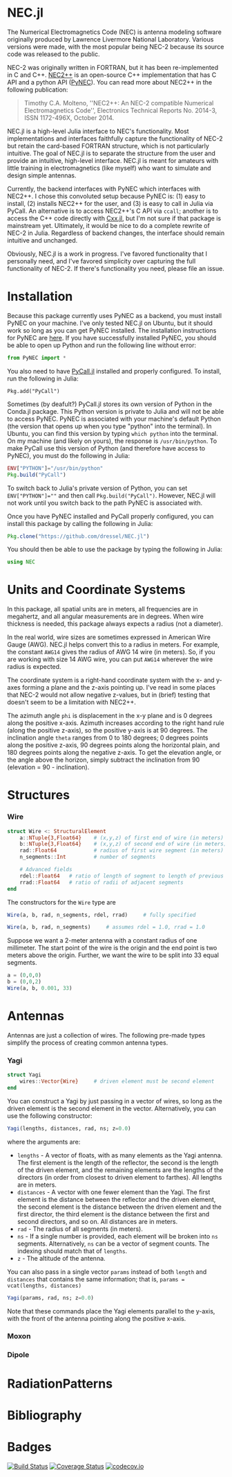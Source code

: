 # NEC.jl

The Numerical Electromagnetics Code (NEC) is antenna modeling software originally produced by Lawrence Livermore National Laboratory.
Various versions were made, with the most popular being NEC-2 because its source code was released to the public.

NEC-2 was originally written in FORTRAN, but it has been re-implemented in C and C++.
[NEC2++](https://github.com/tmolteno/necpp) is an open-source C++ implementation that has C API and a python API ([PyNEC](https://github.com/tmolteno/python-necpp/tree/master/PyNEC)).
You can read more about NEC2++ in the following publication:
> Timothy C.A. Molteno, ''NEC2++: An NEC-2 compatible Numerical Electromagnetics Code'', Electronics Technical Reports No. 2014-3, ISSN 1172-496X, October 2014.

NEC.jl is a high-level Julia interface to NEC's functionality.
Most implementations and interfaces faithfully capture the functionality of NEC-2 but retain the card-based FORTRAN structure, which is not particularly intuitive.
The goal of NEC.jl is to separate the structure from the user and provide an intuitive, high-level interface.
NEC.jl is meant for amateurs with little training in electromagnetics (like myself) who want to simulate and design simple antennas.

Currently, the backend interfaces with PyNEC which interfaces with NEC2++.
I chose this convoluted setup because PyNEC is: (1) easy to install, (2) installs NEC2++ for the user, and (3) is easy to call in Julia via PyCall.
An alternative is to access NEC2++'s C API via `ccall`; another is to access the C++ code directly with [Cxx.jl](https://github.com/Keno/Cxx.jl), but I'm not sure if that package is mainstream yet.
Ultimately, it would be nice to do a complete rewrite of NEC-2 in Julia.
Regardless of backend changes, the interface should remain intuitive and unchanged.

Obviously, NEC.jl is a work in progress. I've favored functionality that I personally need, and I've favored simplicity over capturing the full functionality of NEC-2.
If there's functionality you need, please file an issue.

# Installation

Because this package currently uses PyNEC as a backend, you must install PyNEC on your machine.
I've only tested NEC.jl on Ubuntu, but it should work so long as you can get PyNEC installed.
The installation instructions for PyNEC are [here](https://github.com/tmolteno/python-necpp/tree/master/PyNEC).
If you have successfully installed PyNEC, you should be able to open up Python and run the following line without error:
```python
from PyNEC import *
```

You also need to have [PyCall.jl](https://github.com/JuliaPy/PyCall.jl) installed and properly configured.
To install, run the following in Julia:
```
Pkg.add("PyCall")
```
Sometimes (by deafult?) PyCall.jl stores its own version of Python in the Conda.jl package.
This Python version is private to Julia and will not be able to access PyNEC.
PyNEC is associated with your machine's default Python (the version that opens up when you type "python" into the terminal).
In Ubuntu, you can find this version by typing `which python` into the terminal.
On my machine (and likely on yours), the response is `/usr/bin/python`.
To make PyCall use this version of Python (and therefore have access to PyNEC), you must do the following in Julia:
```julia
ENV["PYTHON"]="/usr/bin/python"
Pkg.build("PyCall")
```
To switch back to Julia's private version of Python, you can set `ENV["PYTHON"]=""` and then call `Pkg.build("PyCall")`.
 However, NEC.jl will not work until you switch back to the path PyNEC is associated with.

Once you have PyNEC installed and PyCall properly configured, you can install this package by calling the following in Julia:
```julia
Pkg.clone("https://github.com/dressel/NEC.jl")
```
You should then be able to use the package by typing the following in Julia:
```julia
using NEC
```

# Units and Coordinate Systems

In this package, all spatial units are in meters, all frequencies are in megahertz, and all angular measurements are in degrees.
When wire thickness is needed, this package always expects a radius (not a diameter).

In the real world, wire sizes are sometimes expressed in American Wire Gauge (AWG).
NEC.jl helps convert this to a radius in meters.
For example, the constant `AWG14` gives the radius of AWG 14 wire (in meters).
So, if you are working with size 14 AWG wire, you can put `AWG14` wherever the wire radius is expected.

The coordinate system is a right-hand coordinate system with the x- and y-axes forming a plane and the z-axis pointing up.
I've read in some places that NEC-2 would not allow negative z-values, but in (brief) testing that doesn't seem to be a limitation with NEC2++.

The azimuth angle `phi` is displacement in the x-y plane and is 0 degrees along the positive x-axis.
Azimuth increases according to the right hand rule (along the positive z-axis), so the positive y-axis is at 90 degrees.
The inclination angle `theta` ranges from 0 to 180 degrees; 0 degrees points along the positive z-axis, 90 degrees points along the horizontal plain, and 180 degrees points along the negative z-axis.
To get the elevation angle, or the angle above the horizon, simply subtract the inclination from 90 (elevation = 90 - inclination).

# Structures

### Wire

```julia
struct Wire <: StructuralElement
    a::NTuple{3,Float64}    # (x,y,z) of first end of wire (in meters)
    b::NTuple{3,Float64}    # (x,y,z) of second end of wire (in meters)
    rad::Float64            # radius of first wire segment (in meters)
    n_segments::Int         # number of segments

    # Advanced fields
    rdel::Float64   # ratio of length of segment to length of previous
    rrad::Float64   # ratio of radii of adjacent segments
end
```

The constructors for the `Wire` type are
```julia
Wire(a, b, rad, n_segments, rdel, rrad)     # fully specified

Wire(a, b, rad, n_segments)     # assumes rdel = 1.0, rrad = 1.0
```

Suppose we want a 2-meter antenna with a constant radius of one millimeter.
The start point of the wire is the origin and the end point is two meters above the origin.
Further, we want the wire to be split into 33 equal segments.
```julia
a = (0,0,0)
b = (0,0,2)
Wire(a, b, 0.001, 33)
```

# Antennas

Antennas are just a collection of wires. The following pre-made types simplify the process of creating common antenna types.

### Yagi

```julia
struct Yagi
    wires::Vector{Wire}     # driven element must be second element
end
```

You can construct a Yagi by just passing in a vector of wires, so long as the driven element is the second element in the vector.
Alternatively, you can use the following constructor:

```julia
Yagi(lengths, distances, rad, ns; z=0.0)
```

where the arguments are:

* `lengths` - A vector of floats, with as many elements as the Yagi antenna. The first element is the length of the reflector, the second is the length of the driven element, and the remaining elements are the lengths of the directors (in order from closest to driven element to farthes). All lengths are in meters.
* `distances` - A vector with one fewer element than the Yagi. The first element is the distance between the reflector and the driven element, the second element is the distance between the driven element and the first director, the third element is the distance between the first and second directors, and so on. All distances are in meters.
* `rad` - The radius of all segments (in meters).
* `ns` - If a single number is provided, each element will be broken into `ns` segments. Alternatively, `ns` can be a vector of segment counts. The indexing should match that of `lengths`.
* `z` - The altitude of the antenna.

You can also pass in a single vector `params` instead of both `length` and `distances` that contains the same information; that is, `params = vcat(lengths, distances)`
```julia
Yagi(params, rad, ns; z=0.0)
```

Note that these commands place the Yagi elements parallel to the y-axis, with the front of the antenna pointing along the positive x-axis.



### Moxon

### Dipole

# RadiationPatterns

# Bibliography

# Badges

[![Build Status](https://travis-ci.org/dressel/NEC.jl.svg?branch=master)](https://travis-ci.org/dressel/NEC.jl)
[![Coverage Status](https://coveralls.io/repos/dressel/NEC.jl/badge.svg?branch=master&service=github)](https://coveralls.io/github/dressel/NEC.jl?branch=master)
[![codecov.io](http://codecov.io/github/dressel/NEC.jl/coverage.svg?branch=master)](http://codecov.io/github/dressel/NEC.jl?branch=master)
